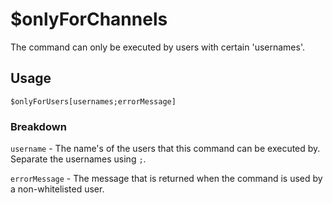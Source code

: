 # $onlyForChannels
The command can only be executed by users with certain 'usernames'.

## Usage
```
$onlyForUsers[usernames;errorMessage]
```

### Breakdown
`username` - The name's of the users that this command can be executed by. Separate the usernames using `;`.

`errorMessage` - The message that is returned when the command is used by a non-whitelisted user.
